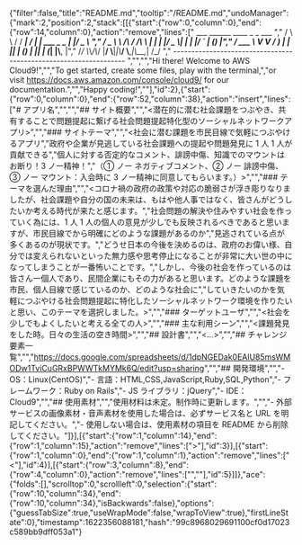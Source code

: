 {"filter":false,"title":"README.md","tooltip":"/README.md","undoManager":{"mark":2,"position":2,"stack":[[{"start":{"row":0,"column":0},"end":{"row":14,"column":0},"action":"remove","lines":["         ___        ______     ____ _                 _  ___  ","        / \\ \\      / / ___|   / ___| | ___  _   _  __| |/ _ \\ ","       / _ \\ \\ /\\ / /\\___ \\  | |   | |/ _ \\| | | |/ _` | (_) |","      / ___ \\ V  V /  ___) | | |___| | (_) | |_| | (_| |\\__, |","     /_/   \\_\\_/\\_/  |____/   \\____|_|\\___/ \\__,_|\\__,_|  /_/ "," ----------------------------------------------------------------- ","","","Hi there! Welcome to AWS Cloud9!","","To get started, create some files, play with the terminal,","or visit https://docs.aws.amazon.com/console/cloud9/ for our documentation.","","Happy coding!",""],"id":2},{"start":{"row":0,"column":0},"end":{"row":52,"column":38},"action":"insert","lines":["# アプリ名","<FindNewSocial>","","## サイト概要","","<潜在的に潜む社会課題をつぶやき、共有することで問題提起に繋げる社会問題提起特化型のソーシャルネットワークアプリ>","","### サイトテーマ","","<社会に潜む課題を市民目線で気軽につぶやけるアプリ","政府や企業が見逃している社会課題への提起や問題発見に 1 人 1 人が貢献できる","個人に対する否定的なコメント、誹謗中傷、知識でのマウントはお断り！3 ノー精神！","（① ノー ネガティブコメント、② ノー 誹謗中傷、③ ノー マウント：入会時に 3 ノー精神に同意してもらいます。）>","","### テーマを選んだ理由","","<コロナ禍の政府の政策や対応の脆弱さが浮き彫りなりましたが、社会課題や自分の国の未来は、もはや他人事ではなく、皆さんがどうしたいか考える時代が来たと感じます。","社会問題の解決や住みやすい社会を作っていく為には、1 人 1 人の個人の意見が少しでも反映されるべきであると思いますが、市民目線でから明確にどのような課題があるのか","見逃されている点が多くあるのが現状です。","どうせ日本の今後を決めるのは、政府のお偉い様、自分では変えられないといった無力感や思考停止になることが非常に大い世の中になってしまうことが一番怖いことです。","しかし、今後の社会を作っているのは皆さん一個人であり、民間企業にもその力があると思います。どのような課題を市民、個人目線で感じているのか、どのような社会に","していきたいのかを気軽につぶやける社会問題提起に特化したソーシャルネットワーク環境を作りたいと思い、このテーマを選択しました。>","","### ターゲットユーザ","","<社会を少しでもよくしたいと考える全ての人>","","### 主な利用シーン","","<課題発見をした時。日々の生活の空き時間>","","## 設計書","","<...>","","## チャレンジ要素一覧","","<https://docs.google.com/spreadsheets/d/1dpNGEDak0EAlU85msWMODw1TviCuGRxBPWWTkMYMk6Q/edit?usp=sharing>","","## 開発環境","","- OS：Linux(CentOS)","- 言語：HTML,CSS,JavaScript,Ruby,SQL,Python","- フレームワーク：Ruby on Rails","- JS ライブラリ：jQuery","- IDE：Cloud9","","## 使用素材","","使用材料は未定。制作時に更新します。","","- 外部サービスの画像素材・音声素材を使用した場合は、必ずサービス名と URL を明記してください。","- 使用しない場合は、使用素材の項目を README から削除してください。"]}],[{"start":{"row":1,"column":14},"end":{"row":1,"column":15},"action":"remove","lines":[">"],"id":3}],[{"start":{"row":1,"column":0},"end":{"row":1,"column":1},"action":"remove","lines":["<"],"id":4}],[{"start":{"row":3,"column":8},"end":{"row":4,"column":0},"action":"remove","lines":["",""],"id":5}]]},"ace":{"folds":[],"scrolltop":0,"scrollleft":0,"selection":{"start":{"row":10,"column":34},"end":{"row":10,"column":34},"isBackwards":false},"options":{"guessTabSize":true,"useWrapMode":false,"wrapToView":true},"firstLineState":0},"timestamp":1622356088181,"hash":"99c8968029691100cf0d17023c589bb9dff053a1"}
